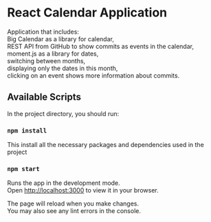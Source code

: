 # React Calendar Application

Application that includes: \
  Big Calendar as a library for calendar, \
  REST API from GitHub to show commits as events in the calendar, \
  moment.js as a library for dates, \
  switching between months, \
  displaying only the dates in this month, \
  clicking on an event shows more information about commits.

## Available Scripts

In the project directory, you should run:

### `npm install`

This install all the necessary packages and dependencies used in the project

### `npm start`

Runs the app in the development mode.\
Open [http://localhost:3000](http://localhost:3000) to view it in your browser.

The page will reload when you make changes.\
You may also see any lint errors in the console.
